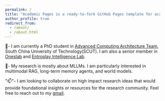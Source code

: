 ```yaml
---
permalink: /
title: "Academic Pages is a ready-to-fork GitHub Pages template for academic personal websites"
author_profile: true
redirect_from: 
  - /about/
  - /about.html
---
```


:school:-  I am currently a PhD student in [Advanced Computing Architecture Team](https://github.com/ACAT-SCUT), South China University of Technology(SCUT). I am also a senior member in [Oneslab](https://oneslab.github.io/) and [Entroplay Intelligence Lab](https://entroplay.ai/).


:microscope:-  My research is mostly about MLLMs. I am particularly interested in multimodal RAG, long-term memory agents, and world models.


":mailbox:"-  I am looking to collaborate on high impact research ideas that would provide foundational insights or resources for the research community. Feel free to reach out to my [gmail](peter20030725@gmail.com).

